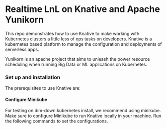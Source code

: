 # Realtime LnL on Knative and Apache Yunikorn

This repo demonstrates how to use Knative to make working with Kubernetes clusters a
little less of ops tasks on developers. Knative is a kubernetes based platform to manage
the configuration and deployments of serverless apps.

Yunikorn is an apache project that aims to unleash the power resource scheduling when 
running Big Data or ML applications on Kubernetes. 

### Set up and installation
The prerequisites to use Knative are:

#### Configure Minikube
For testing on dim-down kubernetes install, we recommend using minikube. Make sure to
configure Minikube to run Knative locally in your machine. Run the following commands to 
set the configurations. 